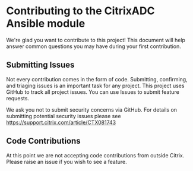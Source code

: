# Contributing to the CitrixADC Ansible module

We're glad you want to contribute to this project! This document will help answer common questions you may have during your first contribution.

## Submitting Issues

Not every contribution comes in the form of code. Submitting, confirming, and triaging issues is an important task for any project. This project uses GitHub to track all project issues. You can use Issues to submit feature requests.

We ask you not to submit security concerns via GitHub. For details on submitting potential security issues please see <https://support.citrix.com/article/CTX081743>

## Code Contributions 
At this point we are not accepting code contributions from outside Citrix. Please raise an issue if you wish to see a feature.
